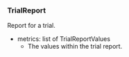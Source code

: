 ### TrialReport
Report for a trial.

- metrics: list of TrialReportValues
  - The values within the trial report.
